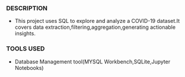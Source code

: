 ###  DESCRIPTION
- This project uses SQL to explore and analyze a COVID-19 dataset.It covers data extraction,filtering,aggregation,generating actionable insights.

### TOOLS USED
- Database Management tool(MYSQL Workbench,SQLite,Jupyter Notebooks)
